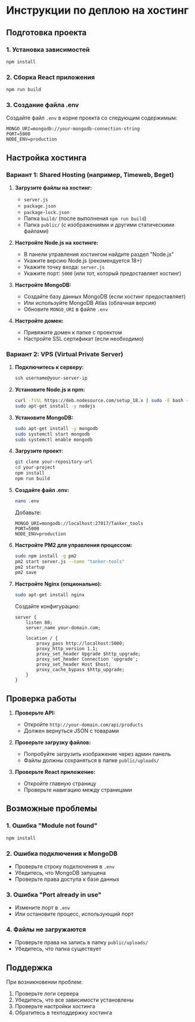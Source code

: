 # Инструкции по деплою на хостинг

## Подготовка проекта

### 1. Установка зависимостей
```bash
npm install
```

### 2. Сборка React приложения
```bash
npm run build
```

### 3. Создание файла .env
Создайте файл `.env` в корне проекта со следующим содержимым:
```
MONGO_URI=mongodb://your-mongodb-connection-string
PORT=5000
NODE_ENV=production
```

## Настройка хостинга

### Вариант 1: Shared Hosting (например, Timeweb, Beget)

1. **Загрузите файлы на хостинг:**
   - `server.js`
   - `package.json`
   - `package-lock.json`
   - Папка `build/` (после выполнения `npm run build`)
   - Папка `public/` (с изображениями и другими статическими файлами)

2. **Настройте Node.js на хостинге:**
   - В панели управления хостингом найдите раздел "Node.js"
   - Укажите версию Node.js (рекомендуется 18+)
   - Укажите точку входа: `server.js`
   - Укажите порт: `5000` (или тот, который предоставляет хостинг)

3. **Настройте MongoDB:**
   - Создайте базу данных MongoDB (если хостинг предоставляет)
   - Или используйте MongoDB Atlas (облачная версия)
   - Обновите `MONGO_URI` в файле `.env`

4. **Настройте домен:**
   - Привяжите домен к папке с проектом
   - Настройте SSL сертификат (если необходимо)

### Вариант 2: VPS (Virtual Private Server)

1. **Подключитесь к серверу:**
   ```bash
   ssh username@your-server-ip
   ```

2. **Установите Node.js и npm:**
   ```bash
   curl -fsSL https://deb.nodesource.com/setup_18.x | sudo -E bash -
   sudo apt-get install -y nodejs
   ```

3. **Установите MongoDB:**
   ```bash
   sudo apt-get install -y mongodb
   sudo systemctl start mongodb
   sudo systemctl enable mongodb
   ```

4. **Загрузите проект:**
   ```bash
   git clone your-repository-url
   cd your-project
   npm install
   npm run build
   ```

5. **Создайте файл .env:**
   ```bash
   nano .env
   ```
   Добавьте:
   ```
   MONGO_URI=mongodb://localhost:27017/Tanker_tools
   PORT=5000
   NODE_ENV=production
   ```

6. **Настройте PM2 для управления процессом:**
   ```bash
   sudo npm install -g pm2
   pm2 start server.js --name "tanker-tools"
   pm2 startup
   pm2 save
   ```

7. **Настройте Nginx (опционально):**
   ```bash
   sudo apt-get install nginx
   ```
   Создайте конфигурацию:
   ```nginx
   server {
       listen 80;
       server_name your-domain.com;
       
       location / {
           proxy_pass http://localhost:5000;
           proxy_http_version 1.1;
           proxy_set_header Upgrade $http_upgrade;
           proxy_set_header Connection 'upgrade';
           proxy_set_header Host $host;
           proxy_cache_bypass $http_upgrade;
       }
   }
   ```

## Проверка работы

1. **Проверьте API:**
   - Откройте `http://your-domain.com/api/products`
   - Должен вернуться JSON с товарами

2. **Проверьте загрузку файлов:**
   - Попробуйте загрузить изображение через админ панель
   - Файлы должны сохраняться в папке `public/uploads/`

3. **Проверьте React приложение:**
   - Откройте главную страницу
   - Проверьте навигацию между страницами

## Возможные проблемы

### 1. Ошибка "Module not found"
```bash
npm install
```

### 2. Ошибка подключения к MongoDB
- Проверьте строку подключения в `.env`
- Убедитесь, что MongoDB запущена
- Проверьте права доступа к базе данных

### 3. Ошибка "Port already in use"
- Измените порт в `.env`
- Или остановите процесс, использующий порт

### 4. Файлы не загружаются
- Проверьте права на запись в папку `public/uploads/`
- Убедитесь, что папка существует

## Поддержка

При возникновении проблем:
1. Проверьте логи сервера
2. Убедитесь, что все зависимости установлены
3. Проверьте настройки хостинга
4. Обратитесь в техподдержку хостинга